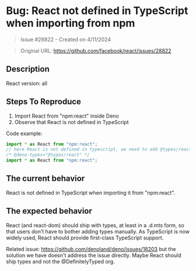 # Bug: React not defined in TypeScript when importing from npm

> Issue #28822 - Created on 4/11/2024

> Original URL: https://github.com/facebook/react/issues/28822

## Description

React version: all

## Steps To Reproduce
1. Import React from "npm:react" inside Deno
2. Observe that React is not defined in TypeScript

Code example:
```typescript
import * as React from "npm:react";
// here React is not defined in typescript, we need to add @types/react
/* @deno-types="@types/react" */
import * as React from "npm:react";
```

## The current behavior
React is not defined in TypeScript when importing it from "npm:react".

## The expected behavior
React (and react-dom) should ship with types, at least in a .d.mts form, so that users don't have to bother adding types manually. As TypeScript is now widely used, React should provide first-class TypeScript support.

Related issue: https://github.com/denoland/deno/issues/18203 but the solution we have doesn't address the issue directly. Maybe React should ship types and not the @DefinitelyTyped org.
